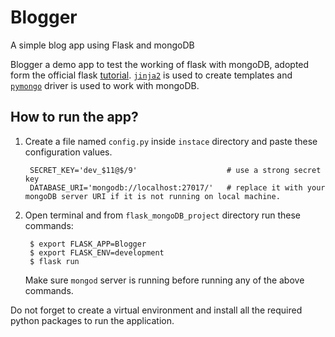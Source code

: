 # Blogger
A simple blog app using Flask and mongoDB

Blogger a demo app to test the working of flask with mongoDB, adopted form the official flask [tutorial](https://flask.palletsprojects.com/en/1.1.x/tutorial/). [`jinja2`](https://jinja.palletsprojects.com/en/2.11.x/) is used to create templates and [`pymongo`](https://api.mongodb.com/python/current/api/pymongo/index.html) driver is used to work with mongoDB.

## How to run the app?

1. Create a file named `config.py` inside `instace` directory and paste these configuration values.

        SECRET_KEY='dev_$11@$/9'                    # use a strong secret key
        DATABASE_URI='mongodb://localhost:27017/'   # replace it with your mongoDB server URI if it is not running on local machine.

2. Open terminal and from `flask_mongoDB_project` directory run these commands:

        $ export FLASK_APP=Blogger
        $ export FLASK_ENV=development
        $ flask run

    Make sure `mongod` server is running before running any of the above commands.  

Do not forget to create a virtual environment and install all the required python packages to run the application.
